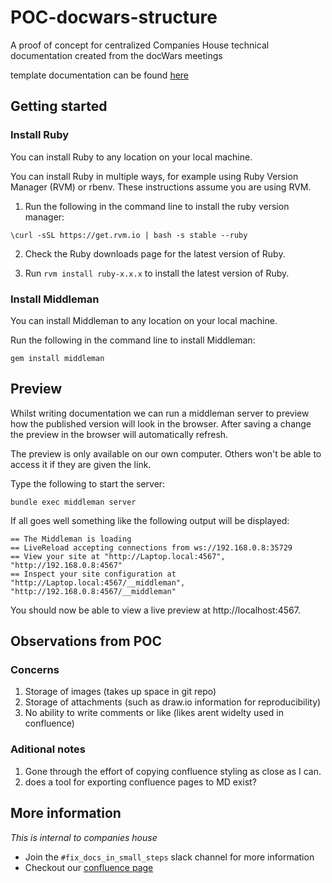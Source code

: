 # POC-docwars-structure
A proof of concept for centralized Companies House technical documentation created from the docWars meetings

template documentation can be found [here](https://tdt-documentation.london.cloudapps.digital/#technical-documentation-template)

## Getting started

### Install Ruby
You can install Ruby to any location on your local machine.

You can install Ruby in multiple ways, for example using Ruby Version Manager (RVM) or rbenv. These instructions assume you are using RVM.

1. Run the following in the command line to install the ruby version manager:
```
\curl -sSL https://get.rvm.io | bash -s stable --ruby
```
2. Check the Ruby downloads page for the latest version of Ruby.

3. Run `rvm install ruby-x.x.x` to install the latest version of Ruby.

### Install Middleman
You can install Middleman to any location on your local machine.

Run the following in the command line to install Middleman:
```
gem install middleman
```

## Preview

Whilst writing documentation we can run a middleman server to preview how the
published version will look in the browser. After saving a change the preview in
the browser will automatically refresh.

The preview is only available on our own computer. Others won't be able to
access it if they are given the link.

Type the following to start the server:

```
bundle exec middleman server
```

If all goes well something like the following output will be displayed:

```
== The Middleman is loading
== LiveReload accepting connections from ws://192.168.0.8:35729
== View your site at "http://Laptop.local:4567", "http://192.168.0.8:4567"
== Inspect your site configuration at "http://Laptop.local:4567/__middleman", "http://192.168.0.8:4567/__middleman"
```

You should now be able to view a live preview at http://localhost:4567.

## Observations from POC
### Concerns
1. Storage of images (takes up space in git repo)
2. Storage of attachments (such as draw.io information for reproducibility)
3. No ability to write comments or like (likes arent widelty used in confluence)

### Aditional notes
1. Gone through the effort of copying confluence styling as close as I can. 
2. does a tool for exporting confluence pages to MD exist?


## More information

*This is internal to companies house*

- Join the `#fix_docs_in_small_steps` slack channel for more information
- Checkout our [confluence page](https://companieshouse.atlassian.net/wiki/spaces/DEV/pages/1729003595/Fix+our+Docs+Overview)




